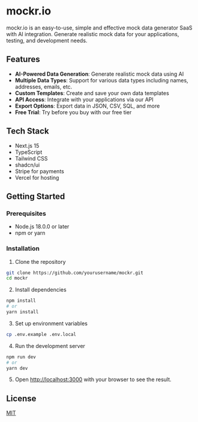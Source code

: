 # mockr.io

mockr.io is an easy-to-use, simple and effective mock data generator SaaS with AI integration. Generate realistic mock data for your applications, testing, and development needs.

## Features

- **AI-Powered Data Generation**: Generate realistic mock data using AI
- **Multiple Data Types**: Support for various data types including names, addresses, emails, etc.
- **Custom Templates**: Create and save your own data templates
- **API Access**: Integrate with your applications via our API
- **Export Options**: Export data in JSON, CSV, SQL, and more
- **Free Trial**: Try before you buy with our free tier

## Tech Stack

- Next.js 15
- TypeScript
- Tailwind CSS
- shadcn/ui
- Stripe for payments
- Vercel for hosting

## Getting Started

### Prerequisites

- Node.js 18.0.0 or later
- npm or yarn

### Installation

1. Clone the repository
```bash
git clone https://github.com/yourusername/mockr.git
cd mockr
```

2. Install dependencies
```bash
npm install
# or
yarn install
```

3. Set up environment variables
```bash
cp .env.example .env.local
```

4. Run the development server
```bash
npm run dev
# or
yarn dev
```

5. Open [http://localhost:3000](http://localhost:3000) with your browser to see the result.

## License

[MIT](https://choosealicense.com/licenses/mit/)
